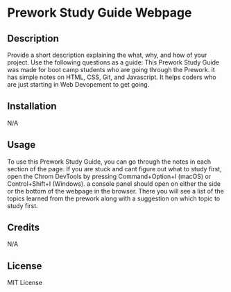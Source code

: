# Prework Study Guide Webpage

## Description

Provide a short description explaining the what, why, and how of your project. Use the following questions as a guide:
This Prework Study Guide was made for boot camp students who are going through the Prework. it has simple notes on HTML, CSS, Git, and Javascript. It helps coders who are just starting in Web Devopement to get going.

## Installation

N/A

## Usage

To use this Prework Study Guide, you can go through the notes in each section of the page. If you are stuck and cant figure out what to study first, open the Chrom DevTools by pressing Command+Option+I (macOS) or Control+Shift+I (Windows). a console panel should open on either the side or the bottom of the webpage in the browser. There you will see a list of the topics learned from the prework along with a suggestion on which topic to study first.

## Credits

N/A

## License

MIT License
